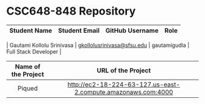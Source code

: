 
# CSC648-848 Repository




| Student Name | Student Email | GitHub Username |        Role         |
|    :---:     |     :---:     |     :---:       |        :---:        | 

| Gautami Kollolu Srinivasa    | gkollolusrinivasa@sfsu.edu            |  gautamigudla             |   Full Stack Developer   |



|             Name of the Project               |                            URL of the Project                          | 
|                    :---:                      |                                 :---:                                  |
|   Piqued |             http://ec2-18-224-63-127.us-east-2.compute.amazonaws.com:4000   |                                                        
 


